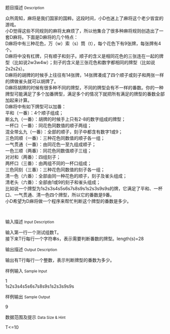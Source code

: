 <div class="panel panel-default">
<div class="area-title">
<span>
题目描述
<small>Description</small>
</span></div>
<div class="panel-body">

<p>众所周知，麻将是我们国家的国粹。这段时间，小D也迷上了麻将这个老少皆宜的游戏。<br>小D觉得这些不同规则的麻将太麻烦了，所以他集合了很多种麻将规则创造出了一套D麻将。下面是D麻将的几个特点：<br>D麻将中有三种花色，万（w）索（s）筒（t），每个花色下有9张牌，每张牌有4个。<br>D麻将中没有杠牌，只有顺子和刻子。顺子的含义是相同花色的三张连在一起的牌型（比如说2w3w4w）；刻子的含义是三张花色和数字都相同的牌型（比如说2s2s2s）。<br>D麻将的胡牌的时候手上往往有14张牌，14张牌凑成了四个顺子或刻子和两张一样的牌做雀头就可以胡牌了。<br>D麻将胡牌的时候有很多种不同的牌型，不同的牌型会有不一样的番数。你的一种牌型可能满足了多个加番牌型，满足多个的情况下就把所有满足的牌型的番数全部加起来计算。<br>D麻将中有如下牌型可以加番：<br>平和（一番）：4个顺子组成；<br>断幺九（一番）：胡牌的时候手上只有2-8的数字组成的牌型；<br>一杯口（一番）：同花色同数值的顺子两组；<br>混全带幺九（一番）：全部的顺子，刻子中都含有数字1或9；<br>三色同顺（一番）：三种花色同数值的顺子各一组；<br>一气贯通（一番）：由同花色一至九组成顺子；<br>一色三顺（两番）：同花色同数值顺子三组；<br>对对和（两番）：四组刻子；<br>两杯口（三番）：由两组不同的一杯口组成；<br>三色同刻（三番）：三种花色同数值的刻子各一组；<br>清一色（六番）：全部由同一种花色的顺子，刻子及雀头组成；<br>清老头（六番）：全部由1或9的刻子和雀头组成；<br>比如说一个牌型为1s2s3s4s5s6s7s8s9s1s2s3s9s9s的牌，它满足了平和、一杯口、一气贯通、清一色四个牌型，所以它的番数是9番。<br>小D希望为D麻将做一个程序来帮忙判断这个牌型的番数是多少。</p>
<p> </p>

</div>
</div>

<div class="panel panel-default">
<div class="area-title">
<span>
输入描述
<small>Input Description</small>
</span></div>
<div class="panel-body">
<p>输入第一行一个测试组数T。<br>接下来T行每行一个字符串s，表示需要判断番数的牌型。length(s)=28</p>

</div>
</div>
<div  class="panel panel-default">
<div class="area-title">
<span>
输出描述
<small>Output Description</small>
</span></div>
<div class="panel-body">

<p>输出有T行每行一个整数，表示判断牌型的番数为多少。</p>

</div>
</div>


<div class="panel panel-default">
<div class="area-title">
<span>
样例输入
<small>Sample Input</small>
</span></div>
<div class="panel-body">
<p>1<br>1s2s3s4s5s6s7s8s9s1s2s3s9s9s</p>

</div>
</div>

<div class="panel panel-default">
<div class="area-title">
<span>
样例输出
<small>Sample Output</small>
</span></div>
<div class="panel-body">
<p>9</p>

</div>
</div>

<div class="panel panel-default">
<div class="area-title">
<span>
数据范围及提示
<small>Data Size & Hint</small>
</span></div>
<div class="panel-body">
<p>T&lt;=10</p>
</div>
</div>